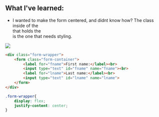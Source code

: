 ## What I've learned:
- I wanted to make the form centered, and didnt know how? The class inside of the <Div> that holds the <form> is the one that needs styling.

![](Form1-centering.png)

```html
<div class="form-wrapper">
    <form class="form-container">
        <label for="fname">First name:</label><br>
        <input type="text" id="fname" name="fname"><br>
        <label for="lname">Last name:</label><br>
        <input type="text" id="lname" name="lname">
    </form>
</div>
```
```css
.form-wrapper{
    display: flex;
    justify-content: center;
}
```
